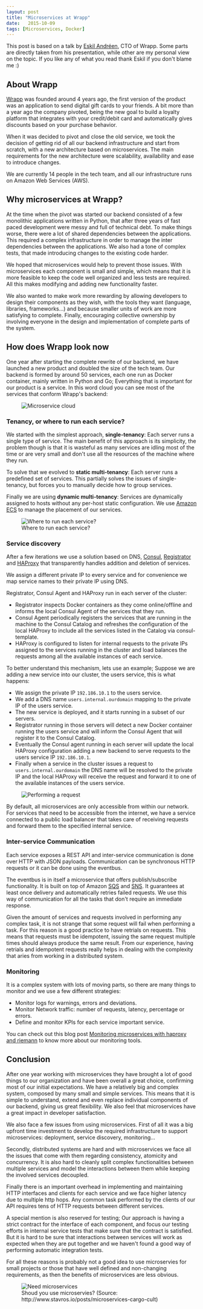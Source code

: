 ```yaml
---
layout: post
title: "Microservices at Wrapp"
date:   2015-10-09
tags: [Microservices, Docker]
---
```


This post is based on a talk by [Eskil Andréen](https://se.linkedin.com/in/eskila), CTO of Wrapp. Some parts are directly taken from his presentation, while other are my personal view on the topic. If you like any of what you read thank Eskil if you don't blame me :)


## About Wrapp

[Wrapp](http://www.wrapp.com/) was founded around 4 years ago, the first version of the product was an application to send digital gift cards to your friends. A bit more than a year ago the company pivoted, being the new goal to build a loyalty platform that integrates with your credit/debit card and automatically gives discounts based on your purchase behavior.

When it was decided to pivot and close the old service, we took the decision of getting rid of all our backend infrastructure and start from scratch, with a new architecture based on microservices. The main requirements for the new architecture were scalability, availability and ease to introduce changes.

We are currently 14 people in the tech team, and all our infrastructure runs on Amazon Web Services (AWS).


## Why microservices at Wrapp?

At the time when the pivot was started our backend consisted of a few monolithic applications written in Python, that after three years of fast paced  development were messy and full of technical debt. To make things worse, there were a lot of shared dependencies between the applications. This required a complex infrastructure in order to manage the inter dependencies between the applications. We also had a tone of complex tests, that made introducing changes to the existing code harder.

We hoped that microservices would help to prevent those issues. With microservices each component is small and simple, which means that it is more feasible to keep the code well organized and less tests are required. All this makes modifying and adding new functionality faster.

We also wanted to make work more rewarding by allowing developers to design their components as they wish, with the tools they want (language, libraries, frameworks...) and because smaller units of work are more satisfying to complete. Finally, encouraging collective ownership by involving everyone in the design and implementation of complete parts of the system.


## How does Wrapp look now

One year after starting the complete rewrite of our backend, we have launched a new product and doubled the size of the tech team. Our backend is formed by around 50 services, each one run as Docker container, mainly written in Python and Go; Everything that is important for our product is a service. In this word cloud you can see most of the services that conform Wrapp's backend:

<figure>
	<img src="/images/microservices-cloud.png" alt="Microservice cloud"></a>
</figure>


### Tenancy, or where to run each service?

We started with the simplest approach, **single-tenancy**: Each server runs a single type of service. The main benefit of this approach is its simplicity, the problem though is that it is wasteful as many services are idling most of the time or are very small and don't use all the resources of the machine where they run.

To solve that we evolved to **static multi-tenancy**: Each server runs a predefined set of services. This partially solves the issues of single-tenancy, but forces you to manually decide how to group services.

Finally we are using **dynamic multi-tenancy**: Services are dynamically assigned to hosts without any per-host static configuration. We use [Amazon ECS](https://aws.amazon.com/ecs/) to manage the placement of our services.

<figure>
	<img src="/images/multitenancy.png" alt="Where to run each service?"></a>
	<figcaption>Where to run each service?</figcaption>
</figure>


### Service discovery

After a few iterations we use a solution based on DNS, [Consul](https://www.consul.io/), [Registrator](http://gliderlabs.com/registrator) and [HAProxy](http://www.haproxy.org/) that transparently handles addition and deletion of services.

We assign a different private IP to every service and for convenience we map service names to their private IP using DNS.

Registrator, Consul Agent and HAProxy run in each server of the cluster:

* Registrator inspects Docker containers as they come online/offline and informs the local Consul Agent of the services that they run.
* Consul Agent periodically registers the services that are running in the machine to the Consul Catalog and refreshes the configuration of the local HAProxy to include all the services listed in the Catalog via consul-template.
* HAProxy is configured to listen for internal requests to the private IPs assigned to the services running in the cluster and load balances the requests among all the available instances of each service.

To better understand this mechanism, lets use an example; Suppose we are adding a new service into our cluster, the users service, this is what happens:

* We assign the private IP ```192.186.10.1``` to the users service.
* We add a DNS name ```users.internal.ourdomain``` mapping to the private IP of the users service.
* The new service is deployed, and it starts running in a subset of our servers.
* Registrator running in those servers will detect a new Docker container running the users service and will inform the Consul Agent that will register it to the Consul Catalog.
* Eventually the Consul agent running in each server will update the local HAProxy configuration adding a new backend to serve requests to the users service IP ```192.186.10.1```.
* Finally when a service in the cluster issues a request to ```users.internal.ourdomain``` the DNS name will be resolved to the private IP and the local HAProxy will receive the request and forward it to one of the available instances of the users service.

<figure>
	<img src="/images/service-discovery.png" alt="Performing a request"></a>
</figure>

By default, all microservices are only accessible from within our network. For services that need to be accessible from the internet, we have a service connected to a public load balancer that takes care of receiving requests and forward them to the specified internal service.


### Inter-service Communication

Each service exposes a REST API and inter-service communication is done over HTTP with JSON payloads. Communication can be synchronous HTTP requests or it can be done using the eventbus.

The eventbus is in itself a microservice that offers publish/subscribe functionality. It is built on top of Amazon [SQS](https://aws.amazon.com/sqs/) and [SNS](https://aws.amazon.com/sns/). It guarantees at least once delivery and automatically retries failed requests. We use this way of communication for all the tasks that don't require an immediate response.

Given the amount of services and requests involved in performing any complex task, it is not strange that some request will fail when performing a task. For this reason is a good practice to have retrials on requests. This means that requests must be idempotent, issuing the same request multiple times should always produce the same result. From our experience, having retrials and idempotent requests really helps in dealing with the complexity that aries from working in a distributed system.


### Monitoring

It is a complex system with lots of moving parts, so there are many things to monitor and we use a few different strategies:

* Monitor logs for warnings, errors and deviations.
* Monitor Network traffic: number of requests, latency, percentage or errors.
* Define and monitor KPIs for each service important service.

You can check out this blog post [Monitoring microservices with haproxy and riemann](/2015/07/12/monitoring-microservices-with-haproxy-and-riemann/) to know more about our monitoring tools.


## Conclusion

After one year working with microservices they have brought a lot of good things to our organization and have been overall a great choice, confirming most of our initial expectations. We have a relatively big and complex system, composed by many small and simple services. This means that it is simple to understand, extend and even replace individual components of our backend, giving us great flexibility. We also feel that microservices have a great impact in developer satisfaction.

We also face a few issues from using microservices. First of all it was a big upfront time investment to develop the required infrastructure to support microservices: deployment, service discovery, monitoring...

Secondly, distributed systems are hard and with microservices we face all the issues that come with them regarding consistency, atomicity and concurrency. It is also hard to cleanly split complex functionalities between multiple services and model the interactions between them while keeping the involved services decoupled.

Finally there is an important overhead in implementing and maintaining HTTP interfaces and clients for each service and we face higher latency due to multiple http hops. Any common task performed by the clients of our API requires tens of HTTP requests between different services.

A special mention is also reserved for testing; Our approach is having a strict contract for the interface of each component, and focus our testing efforts in internal service tests that make sure that the contract is satisfied. But it is hard to be sure that interactions between services will work as expected when they are put together and we haven't found a good way of performing automatic integration tests.

For all these reasons is probably not a good idea to use microservies for small projects or those that have well defined and non-changing requirements, as then the benefits of microservices are less obvious.

<figure>
	<img src="/images/need-microservices-flowchart.png" alt="Need microservices"></a>
	<figcaption>Shoud you use microservies? (Source: http://www.stavros.io/posts/microservices-cargo-cult)</figcaption>
</figure>
